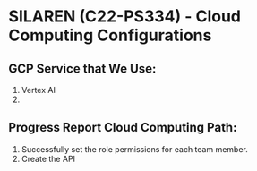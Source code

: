 # SILAREN (C22-PS334) - Cloud Computing Configurations

## GCP Service that We Use:
1. Vertex AI
2. 

## Progress Report Cloud Computing Path:
1. Successfully set the role permissions for each team member.
2. Create the API
